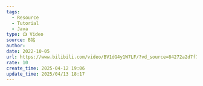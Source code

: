 ```yaml
---
tags:
  - Resource
  - Tutorial
  - Java
type: 📺 Video
source: B站
author: 
date: 2022-10-05
url: https://www.bilibili.com/video/BV1dG4y1W7LF/?vd_source=84272a2d7f72158b38778819be5bc6ad
rate: 10
create_time: 2025-04-12 19:06
update_time: 2025/04/13 18:17
---
```

